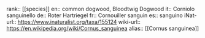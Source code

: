 

rank:: [[species]]
en:: common dogwood, Bloodtwig Dogwood
it:: Corniolo sanguinello
de:: Roter Hartriegel
fr:: Cornouiller sanguin
es:: sanguino
iNat-url:: https://www.inaturalist.org/taxa/155124
wiki-url:: https://en.wikipedia.org/wiki/Cornus_sanguinea
alias:: [[Cornus sanguinea]]